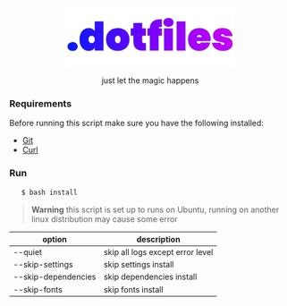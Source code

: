 <!-- VARS -->
[git-url]: https://git-scm.com/
[curl-url]: https://curl.se/
<!-- END_VARS -->

<div align="center" >
   <img src="./.github/assets/logo_wo_blur.svg" width=300>

   just let the magic happens
</div>

### Requirements

Before running this script make sure you have the following installed:
   * [Git][git-url]
   * [Curl][curl-url]

### Run

```sh
   $ bash install
```
> **Warning** this script is set up to runs on Ubuntu, running on another linux distribution may cause some error

| option  |          description             |
|---------|----------------------------------|
| --quiet | skip all logs except error level |
| --skip-settings | skip settings install |
| --skip-dependencies | skip dependencies install |
| --skip-fonts | skip fonts install |
